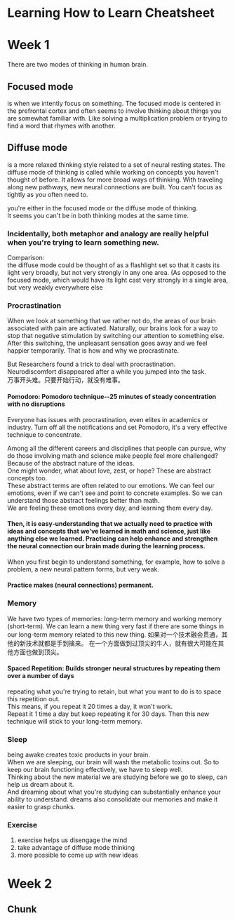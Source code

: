 # Learning How to Learn Cheatsheet



# Week 1
There are two modes of thinking in human brain.
## Focused mode
is when we intently focus on something. The focused mode is centered in the prefrontal cortex and often seems to involve thinking about things you are somewhat familiar with. Like solving a multip­lic­ation problem or trying to find a word that rhymes with another.

## Diffuse mode
is a more relaxed thinking style related to a set of neural resting states. The diffuse mode of thinking is called while working on concepts you haven't thought of before.
It allows for more broad ways of thinking. With traveling along new pathways, new neural connections are built. You can't focus as tightly as you often need to. 

you're either in the focused mode or the diffuse mode of thinking. <br>
It seems you can't be in both thinking modes at the same time.

### Incidentally, both metaphor and analogy are really helpful when you're trying to learn something new.

Comparison:<br>
the diffuse mode could be thought of as a flashlight set so that it casts its light very broadly, but not very strongly in any one area. (As opposed to the focused mode, which would have its light cast very strongly in a single area, but very weakly everywhere else


### Procrastination
When we look at something that we rather not do, the areas of our brain associated with pain are activated. Naturally, our brains look for a way to stop that negative stimulation by switching our attention to something else. <br>
After this switching, the unpleasant sensation goes away and we feel happier temporarily.
That is how and why we procrastinate.

But Researchers found a trick to deal with procrastination.<br>
Neurodiscomfort disappeared after a while you jumped into the task.<br>
万事开头难。只要开始行动，就没有难事。

#### Pomodoro: Pomodoro technique--25 minutes of steady concentration with no disruptions
Everyone has issues with procrastination, even elites in academics or industry.
Turn off all the notifications and set Pomodoro, it's a very effective technique to concentrate.

Among all the different careers and disciplines that people can pursue, why do those involving math and science make people feel more challenged? Because of the abstract nature of the ideas.<br>
One might wonder,  what about love, zest, or hope? These are abstract concepts too. <br>
These abstract terms are often related to our emotions. We can feel our emotions, even if we can't see and point to concrete examples. So we can understand those abstract feelings better than math. <br>
We are feeling these emotions every day, and learning them every day.<br>
#### Then, it is easy-understanding that we actually need to practice with ideas and concepts that we've learned in math and science, just like anything else we learned. Practicing can help enhance and strengthen the neural connection our brain made during the learning process.
When you first begin to understand something, for example, how to solve a problem, a new neural pattern forms, but very weak.

#### Practice makes (neural connections) permanent.

### Memory
We have two types of memories: long-term memory and working memory (short-term).
We can learn a new thing very fast if there are some things in our long-term memory related to this new thing.
如果对一个技术融会贯通，其他的新技术就都是手到擒来。
在一个方面做到过顶尖的牛人，就有很大可能在其他方面也做到顶尖。
#### Spaced Repetition: Builds stronger neural structures by repeating them over a number of days
repeating what you're trying to retain, but what you want to do is to space this repetition out.<br>
This means, if you repeat it 20 times a day, it won't work. <br>
Repeat it 1 time a day but keep repeating it for 30 days. Then this new technique will stick to your long-term memory.

### Sleep
being awake creates toxic products in your brain.<br>
When we are sleeping, our brain will wash the metabolic toxins out.
So to keep our brain functioning effectively, we have to sleep well. <br>
Thinking about the new material we are studying before we go to sleep, can help us dream about it.<br>
And dreaming about what you're studying can substantially enhance your ability to understand.
dreams also consolidate our memories and make it easier to grasp chunks.

### Exercise
1. exercise helps us disengage the mind
1. take advantage of diffuse mode thinking
1. more possible to come up with new ideas



# Week 2
## Chunk
















